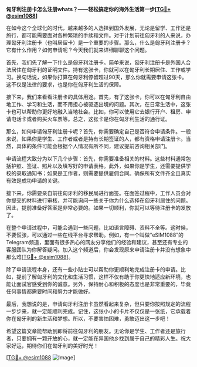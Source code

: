 **匈牙利注册卡怎么注册whats？——轻松搞定你的海外生活第一步[[TG💪+ @esim1088](https://t.me/s/esim1088)]**

在如今这个全球化的时代，越来越多的人选择到国外发展，无论是留学、工作还是旅行，都可能需要面对各种繁琐的手续和文件。对于计划前往匈牙利的人来说，办理匈牙利注册卡（也叫居留卡）是一个重要的步骤。那么，什么是匈牙利注册卡？它有什么作用？如何申请呢？今天我们就来详细聊聊这个问题。

首先，我们先了解一下什么是匈牙利注册卡。简单来说，匈牙利注册卡是外国人合法居住在匈牙利的证明文件。持有这张卡，你就可以在匈牙利长期居住、工作或学习。换句话说，如果你打算在匈牙利停留超过90天，那么你就需要申请这张卡。这不仅是法律的要求，也是你在匈牙利生活的保障。

接下来，我们来看看注册卡的具体用途。首先，有了这张卡，你可以在匈牙利自由地工作、学习和生活，而不用担心被驱逐出境的问题。其次，在日常生活中，这张卡也可以帮助你更好地融入当地社会。比如，你可以使用它去银行开户、租房、申请电话卡或者购买火车票等。总之，这张卡是你在匈牙利生活的通行证。

那么，如何申请匈牙利注册卡呢？首先，你需要确定自己是否符合申请条件。一般来说，如果你是学生、工作者或者是持有长期签证的人，都有资格申请注册卡。当然，具体的条件可能会根据个人情况有所不同，建议提前咨询相关部门。

申请流程大致分为以下几个步骤：首先，你需要准备相关的材料。这些材料通常包括护照、签证、照片以及填写好的申请表格。此外，如果你是学生，还需要提供学校的录取通知书；如果是工作者，则需要提供雇佣合同。确保所有文件齐全且真实有效是成功申请的关键。

接下来，你需要亲自前往匈牙利的移民局进行面签。在面签过程中，工作人员会对你提交的材料进行审核，并可能询问一些关于你为什么选择在匈牙利居住的问题。因此，提前准备好答案是非常必要的。如果一切顺利，你就可以等待注册卡的发放了。

在整个申请过程中，可能会遇到一些问题，比如语言障碍、资料不全等。这时候，不要慌张，可以通过一些在线平台寻求帮助。例如，有一个叫做“eSIM1088”的Telegram频道，里面有很多热心的网友分享他们的经验和建议，甚至还有专业的客服团队为你解答疑问。加入这个频道后，你会发现原来申请注册卡并没有想象中那么难[[TG💪+ @esim1088](https://t.me/s/esim1088)]。

除了申请流程本身，还有一些小贴士可以帮助你更顺利地完成注册卡的申请。比如，提前了解匈牙利的文化和生活习惯，这样不仅有助于你更快地适应新环境，也能让面试官感受到你的诚意。另外，保持耐心和积极的态度也是非常重要的，毕竟任何事情都需要时间和努力才能做好。

最后，我想说的是，申请匈牙利注册卡虽然看起来复杂，但只要你按照规定的流程一步步来，就一定能顺利完成。记住，这张小小的卡片不仅仅是一张纸，它承载着你在匈牙利的新生活和梦想。所以，不要害怕困难，勇敢迈出这一步吧！

希望这篇文章能帮助到即将前往匈牙利的朋友。无论你是学生、工作者还是旅行者，只要拥有一颗开放的心，就一定能在异国他乡找到属于自己的精彩人生。祝大家好运，期待你们在匈牙利的美好时光！

[[TG💪+ @esim1088](https://t.me/s/esim1088) ![Image](https://i.postimg.cc/4NQfJmqS/Snipaste-2025-05-13-00-14-12.png)]
